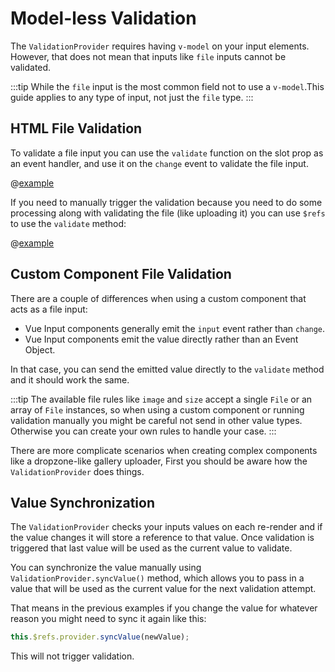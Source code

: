 # Model-less Validation

The `ValidationProvider` requires having `v-model` on your input elements. However, that does not mean that inputs like `file` inputs cannot be validated.

:::tip
While the `file` input is the most common field not to use a `v-model`.This guide applies to any type of input, not just the `file` type.
:::

## HTML File Validation

To validate a file input you can use the `validate` function on the slot prop as an event handler, and use it on the `change` event to validate the file input.

@[example](file-validation)

If you need to manually trigger the validation because you need to do some processing along with validating the file (like uploading it) you can use `$refs` to use the `validate` method:

@[example](file-validation-manual)

## Custom Component File Validation

There are a couple of differences when using a custom component that acts as a file input:

- Vue Input components generally emit the `input` event rather than `change`.
- Vue Input components emit the value directly rather than an Event Object.

In that case, you can send the emitted value directly to the `validate` method and it should work the same.

:::tip
The available file rules like `image` and `size` accept a single `File` or an array of `File` instances, so when using a custom component or running validation manually you might be careful not send in other value types. Otherwise you can create your own rules to handle your case.
:::

There are more complicate scenarios when creating complex components like a dropzone-like gallery uploader, First you should be aware how the `ValidationProvider` does things.

## Value Synchronization

The `ValidationProvider` checks your inputs values on each re-render and if the value changes it will store a reference to that value. Once validation is triggered that last value will be used as the current value to validate.

You can synchronize the value manually using `ValidationProvider.syncValue()` method, which allows you to pass in a value that will be used as the current value for the next validation attempt.

That means in the previous examples if you change the value for whatever reason you might need to sync it again like this:

```js
this.$refs.provider.syncValue(newValue);
```

This will not trigger validation.
